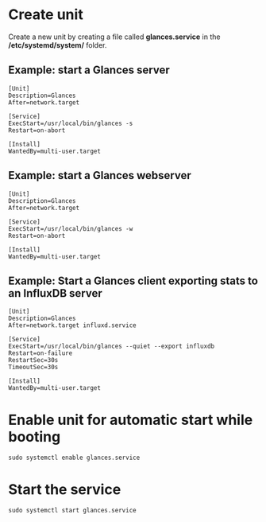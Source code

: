 # Create unit

Create a new unit by creating a file called **glances.service** in the __/etc/systemd/system/__ folder.

## Example: start a Glances server

```
[Unit]
Description=Glances
After=network.target

[Service]
ExecStart=/usr/local/bin/glances -s
Restart=on-abort

[Install]
WantedBy=multi-user.target
```

## Example: start a Glances webserver

```
[Unit]
Description=Glances
After=network.target

[Service]
ExecStart=/usr/local/bin/glances -w
Restart=on-abort

[Install]
WantedBy=multi-user.target
```

## Example: Start a Glances client exporting stats to an InfluxDB server

```
[Unit]
Description=Glances
After=network.target influxd.service

[Service]
ExecStart=/usr/local/bin/glances --quiet --export influxdb
Restart=on-failure
RestartSec=30s
TimeoutSec=30s

[Install]
WantedBy=multi-user.target
```

# Enable unit for automatic start while booting

    sudo systemctl enable glances.service

# Start the service

    sudo systemctl start glances.service

